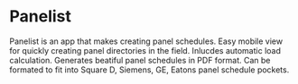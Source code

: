 # Panelist

Panelist is an app that makes creating panel schedules. Easy mobile view for quickly creating panel directories in the field. Inlucdes automatic load calculation. Generates beatiful panel schedules in PDF format. Can be formated to fit into Square D, Siemens, GE, Eatons panel schedule pockets.

